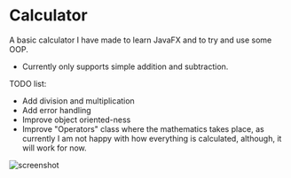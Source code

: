 # Calculator
A basic calculator I have made to learn JavaFX and to try and use some OOP.

- Currently only supports simple addition and subtraction.

TODO list:
- Add division and multiplication
- Add error handling
- Improve object oriented-ness
- Improve "Operators" class where the mathematics takes place, as currently I am not happy with how everything is calculated, although, it will work for now.

![screenshot](https://cdn.upload.systems/uploads/Ma7XCof0.png)
